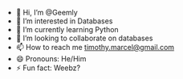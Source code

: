 - 👋 Hi, I’m @Geemly
- 👀 I’m interested in Databases
- 🌱 I’m currently learning Python
- 💞️ I’m looking to collaborate on databases
- 📫 How to reach me timothy.marcel@gmail.com
- 😄 Pronouns: He/Him
- ⚡ Fun fact: Weebz?

<!---
Geemly/Geemly is a ✨ special ✨ repository because its `README.md` (this file) appears on your GitHub profile.
You can click the Preview link to take a look at your changes.
--->
